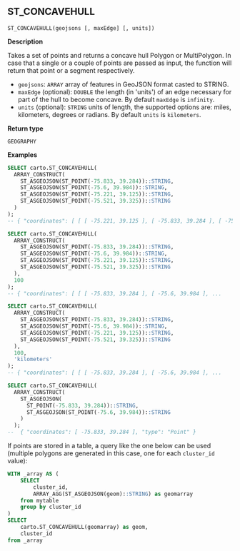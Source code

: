## ST_CONCAVEHULL

```sql:signature
ST_CONCAVEHULL(geojsons [, maxEdge] [, units])
```

**Description**

Takes a set of points and returns a concave hull Polygon or MultiPolygon. In case that a single or a couple of points are passed as input, the function will return that point or a segment respectively.

* `geojsons`: `ARRAY` array of features in GeoJSON format casted to STRING.
* `maxEdge` (optional): `DOUBLE` the length (in 'units') of an edge necessary for part of the hull to become concave. By default `maxEdge` is `infinity`.
* `units` (optional): `STRING` units of length, the supported options are: miles, kilometers, degrees or radians. By default `units` is `kilometers`.

**Return type**

`GEOGRAPHY`

**Examples**

```sql
SELECT carto.ST_CONCAVEHULL(
  ARRAY_CONSTRUCT(
    ST_ASGEOJSON(ST_POINT(-75.833, 39.284))::STRING,
    ST_ASGEOJSON(ST_POINT(-75.6, 39.984))::STRING,
    ST_ASGEOJSON(ST_POINT(-75.221, 39.125))::STRING,
    ST_ASGEOJSON(ST_POINT(-75.521, 39.325))::STRING
  )
);
-- { "coordinates": [ [ [ -75.221, 39.125 ], [ -75.833, 39.284 ], [ -75.6, 39.984 ], [ -75.221, 39.125 ] ] ], "type": "Polygon" }
```

```sql
SELECT carto.ST_CONCAVEHULL(
  ARRAY_CONSTRUCT(
    ST_ASGEOJSON(ST_POINT(-75.833, 39.284))::STRING,
    ST_ASGEOJSON(ST_POINT(-75.6, 39.984))::STRING,
    ST_ASGEOJSON(ST_POINT(-75.221, 39.125))::STRING,
    ST_ASGEOJSON(ST_POINT(-75.521, 39.325))::STRING
  ),
  100
);
-- { "coordinates": [ [ [ -75.833, 39.284 ], [ -75.6, 39.984 ], ...
```

```sql
SELECT carto.ST_CONCAVEHULL(
  ARRAY_CONSTRUCT(
    ST_ASGEOJSON(ST_POINT(-75.833, 39.284))::STRING,
    ST_ASGEOJSON(ST_POINT(-75.6, 39.984))::STRING,
    ST_ASGEOJSON(ST_POINT(-75.221, 39.125))::STRING,
    ST_ASGEOJSON(ST_POINT(-75.521, 39.325))::STRING
  ),
  100,
  'kilometers'
);
-- { "coordinates": [ [ [ -75.833, 39.284 ], [ -75.6, 39.984 ], ...
```

```sql
SELECT carto.ST_CONCAVEHULL(
  ARRAY_CONSTRUCT(
    ST_ASGEOJSON(
      ST_POINT(-75.833, 39.284))::STRING,
      ST_ASGEOJSON(ST_POINT(-75.6, 39.984))::STRING
    )
  );
--  { "coordinates": [ -75.833, 39.284 ], "type": "Point" }
```

If points are stored in a table, a query like the one below can be used (multiple polygons are generated in this case, one for each `cluster_id` value):

```sql
WITH _array AS (
    SELECT
        cluster_id,
        ARRAY_AGG(ST_ASGEOJSON(geom)::STRING) as geomarray
    from mytable
    group by cluster_id
)
SELECT
    carto.ST_CONCAVEHULL(geomarray) as geom,
    cluster_id
from _array
```
